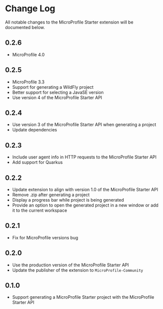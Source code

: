 # Change Log
All notable changes to the MicroProfile Starter extension will be documented below.

## 0.2.6
- MicroProfile 4.0

## 0.2.5
- MicroProfile 3.3
- Support for generating a WildFly project
- Better support for selecting a JavaSE version
- Use version 4 of the MicroProfile Starter API 

## 0.2.4
- Use version 3 of the MicroProfile Starter API when generating a project
- Update dependencies

## 0.2.3
- Include user agent info in HTTP requests to the MicroProfile Starter API
- Add support for Quarkus

## 0.2.2
- Update extension to align with version 1.0 of the MicroProfile Starter API
- Remove .zip after generating a project
- Display a progress bar while project is being generated
- Provide an option to open the generated project in a new window or add it to the current workspace

## 0.2.1
- Fix for MicroProfile versions bug

## 0.2.0
- Use the production version of the MicroProfile Starter API
- Update the publisher of the extension to `MicroProfile-Community`

## 0.1.0
- Support generating a MicroProfile Starter project with the MicroProfile Starter API